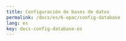 ```yaml
---
title: Configuración de bases de datos
permalink: /docs/es/6-opac/config-database
lang: es
key: docs-config-database-es
---
```

